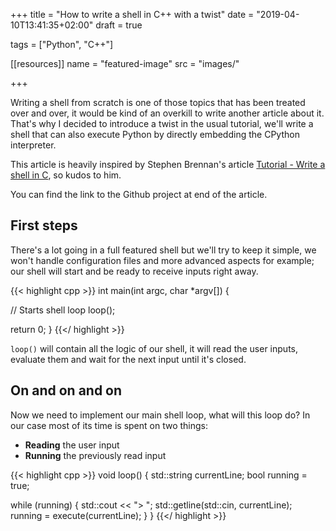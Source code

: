 +++
title = "How to write a shell in C++ with a twist"
date = "2019-04-10T13:41:35+02:00"
draft = true

tags = ["Python", "C++"]

[[resources]]
    name = "featured-image"
    src = "images/"

+++

Writing a shell from scratch is one of those topics that has been treated over and over, it would be kind of an overkill to write another article about it. That's why I decided to introduce a twist in the usual tutorial, we'll write a shell that can also execute Python by directly embedding the CPython interpreter.

<!--more-->

This article is heavily inspired by Stephen Brennan's article [Tutorial - Write a shell in C](https://brennan.io/2015/01/16/write-a-shell-in-c/), so kudos to him.

You can find the link to the Github project at end of the article.

## First steps

There's a lot going in a full featured shell but we'll try to keep it simple, we won't handle configuration files and more advanced aspects for example; our shell will start and be ready to receive inputs right away.

{{< highlight cpp >}}
int main(int argc, char *argv[]) {

  // Starts shell loop
  loop();

  return 0;
}
{{</ highlight >}}

`loop()` will contain all the logic of our shell, it will read the user inputs, evaluate them and wait for the next input until it's closed.

## On and on and on

Now we need to implement our main shell loop, what will this loop do? In our case most of its time is spent on two things:

* **Reading** the user input
* **Running** the previously read input

{{< highlight cpp >}}
void loop() {
  std::string currentLine;
  bool running = true;

  while (running) {
    std::cout << "> ";
    std::getline(std::cin, currentLine);
    running = execute(currentLine);
  }
}
{{</ highlight >}}